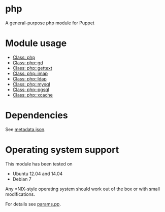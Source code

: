 # php

A general-purpose php module for Puppet

# Module usage

* [Class: php](manifests/init.pp)
* [Class: php::gd](manifests/gd.pp)
* [Class: php::gettext](manifests/gettext.pp)
* [Class: php::imap](manifests/imap.pp)
* [Class: php::ldap](manifests/ldap.pp)
* [Class: php::mysql](manifests/mysql.pp)
* [Class: php::pgsql](manifests/pgsql.pp)
* [Class: php::xcache](manifests/xcache.pp)

# Dependencies

See [metadata.json](metadata.json).

# Operating system support

This module has been tested on

* Ubuntu 12.04 and 14.04
* Debian 7

Any *NIX-style operating system should work out of the box or with small 
modifications.

For details see [params.pp](manifests/params.pp).
